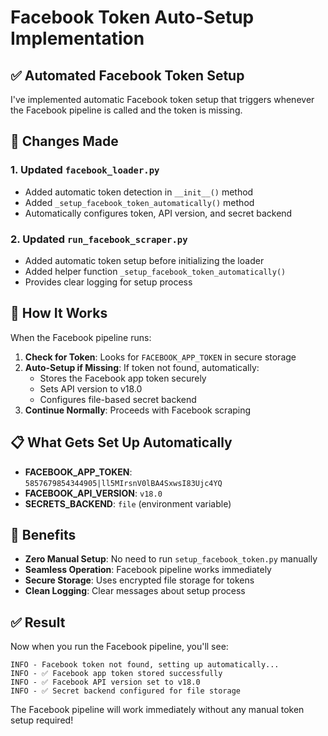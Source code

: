 # Facebook Token Auto-Setup Implementation

## ✅ **Automated Facebook Token Setup**

I've implemented automatic Facebook token setup that triggers whenever the Facebook pipeline is called and the token is missing.

## 🔧 **Changes Made**

### **1. Updated `facebook_loader.py`**
- Added automatic token detection in `__init__()` method
- Added `_setup_facebook_token_automatically()` method
- Automatically configures token, API version, and secret backend

### **2. Updated `run_facebook_scraper.py`**
- Added automatic token setup before initializing the loader
- Added helper function `_setup_facebook_token_automatically()`
- Provides clear logging for setup process

## 🚀 **How It Works**

When the Facebook pipeline runs:

1. **Check for Token**: Looks for `FACEBOOK_APP_TOKEN` in secure storage
2. **Auto-Setup if Missing**: If token not found, automatically:
   - Stores the Facebook app token securely
   - Sets API version to v18.0
   - Configures file-based secret backend
3. **Continue Normally**: Proceeds with Facebook scraping

## 📋 **What Gets Set Up Automatically**

- **FACEBOOK_APP_TOKEN**: `5857679854344905|ll5MIrsnV0lBA4SxwsI83Ujc4YQ`
- **FACEBOOK_API_VERSION**: `v18.0`
- **SECRETS_BACKEND**: `file` (environment variable)

## 🎯 **Benefits**

- **Zero Manual Setup**: No need to run `setup_facebook_token.py` manually
- **Seamless Operation**: Facebook pipeline works immediately
- **Secure Storage**: Uses encrypted file storage for tokens
- **Clean Logging**: Clear messages about setup process

## ✅ **Result**

Now when you run the Facebook pipeline, you'll see:
```
INFO - Facebook token not found, setting up automatically...
INFO - ✅ Facebook app token stored successfully
INFO - ✅ Facebook API version set to v18.0
INFO - ✅ Secret backend configured for file storage
```

The Facebook pipeline will work immediately without any manual token setup required!
